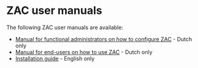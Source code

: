 # ZAC user manuals

The following ZAC user manuals are available:
- [Manual for functional administrators on how to configure ZAC](inrichting-zaakafhandelcomponent/inrichting-zaakafhandelcomponent.md) - Dutch only
- [Manual for end-users on how to use ZAC](ZAC-gebruikershandleiding/ZAC-gebruikershandleiding.md) - Dutch only
- [Installation guide](installation-guide/installation-guide.md) - English only

